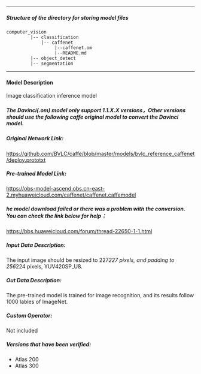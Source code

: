 *******************************************************************************
##### Structure of the directory for storing model files
```
computer_vision  
         |-- classification   
             |-- caffenet       
                  |--caffenet.om            
                  |--README.md            
         |-- object_detect   
         |-- segmentation
```         
*******************************************************************************
#### Model Description

Image classification inference model

##### The Davinci(.om) model only support 1.1.X.X versions，Other versions should use the following caffe original model to convert the Davinci model.

##### Original Network Link:

https://github.com/BVLC/caffe/blob/master/models/bvlc_reference_caffenet/deploy.prototxt

##### Pre-trained Model Link:

https://obs-model-ascend.obs.cn-east-2.myhuaweicloud.com/caffenet/caffenet.caffemodel

##### he model download failed or there was a problem with the conversion. You can check the link below for help：
https://bbs.huaweicloud.com/forum/thread-22650-1-1.html

##### Input Data Description:

The input image should be resized to 227*227 pixels, and padding to 256*224 pixels, YUV420SP_U8.

##### Out Data Description:

The pre-trained model is trained for image recognition, and its results follow 1000 lables of ImageNet.

##### Custom Operator:

Not included

##### Versions that have been verified: 

- Atlas 200
- Atlas 300

